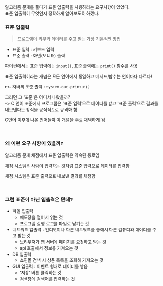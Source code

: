 알고리즘 문제를 풀다가 표준 입출력을 사용하라는 요구사항이 있었다.<br/>
표준 입출력이 무엇인지 정확하게 알아보도록 하겠다.

### 표준 입출력

> 프로그램이 외부와 데이터를 주고 받는 가장 기본적인 방법

- 표준 입력 : 키보드 입력
- 표준 출력 : 화면(모니터) 출력

파이썬에서는 표준 입력에는 `input()`, 표준 출력에는 `print()` 함수를 사용

표준 입출력이라는 개념은 모든 언어에서 동일하고 메서드/함수는 언어마다 다르다!

ex. 자바의 표준 출력 : `System.out.println()`

그러면 그 '표준'은 어디서 나왔을까?
<br/>-> C 언어 표준에서 프로그램은 '표준 입력'으로 데이터를 받고 '표준 출력'으로 결과를 내보낸다는 방식을 공식적으로 규격화 함

C언어 이후에 나온 언어들이 이 개념을 주로 채택하게 됨

<br/>

### 왜 이런 요구 사항이 있을까?

알고리즘 문제 채점에서 표준 입출력은 약속된 통로임

채점 시스템은 사람이 입력하는 것처럼 표준 입력으로 데이터를 입력함

채점 시스템은 표준 출력으로 내보낸 결과를 채점함

<br/>

### 그럼 표준이 아닌 입출력은 뭔데?

- 파일 입출력
  - 메모장을 열어서 읽는 것
  - 프로그램 실행 로그를 파일로 남기는 것
- 네트워크 입출력 : 인터넷이나 다른 네트워크를 통해서 다른 컴퓨터와 데이터를 주고 받는 것
  - 브라우저가 웹 서버에 페이지를 요청하고 받는 것
  - api 호출해서 정보를 가져오는 것
- DB 입출력
  - 쇼핑몰 검색 시 상품 목록을 조회해 가져오는 것
- GUI 입출력 : 이벤트 형태로 데이터를 받음
  - '저장' 버튼 클릭하는 것
  - 검색창에 검색어를 입력하는 것

